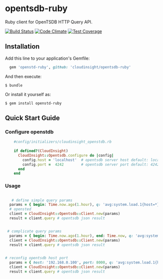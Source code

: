 # opentsdb-ruby

Ruby client for OpenTSDB HTTP Query API.

[![Build Status](https://travis-ci.org/cloudinsight/opentsdb-ruby.png)](https://travis-ci.org/cloudinsight/opentsdb-ruby) [![Code Climate](https://codeclimate.com/github/cloudinsight/opentsdb-ruby/badges/gpa.svg)](https://codeclimate.com/github/cloudinsight/opentsdb-ruby) [![Test Coverage](https://codeclimate.com/github/cloudinsight/opentsdb-ruby/badges/coverage.svg)](https://codeclimate.com/github/cloudinsight/opentsdb-ruby/coverage)

## Installation

Add this line to your application's Gemfile:

```ruby
  gem 'openstd-ruby', github: 'cloudinsight/opentsdb-ruby'
```

And then execute:

    $ bundle

Or install it yourself as:

    $ gem install openstd-ruby


## Quick Start Guide

### Configure openstdb

```ruby
    #config/initializers/cloudinsight_openstdb.rb
    
    if defined?(CloudInsight)
      CloudInsight::Opentsdb.configure do |config|
        config.host = 'localhost'  # opentsdb server host default: localhost
        config.port =  4242        # opentsdb server port default: 4242
      end 
    end

```

### Usage

```ruby

   # define simple query params
  params = { begin: Time.now.ago(1.hour), q: 'avg:system.load.1{host=*}' }
  # opensted
  client = CloudInsight::Opentsdb::Client.new(params)
  result = client.query # opentsdb json result


 # complicate query params
  params = { begin: Time.now.ago(1.hour), end: Time.now, q: 'avg:system.load.1{host=server1, host=server2, tagk=tagv}by{host}', interval: 360 }
  client = CloudInsight::Opentsdb::Client.new(params)
  result = client.query # opentsdb json result
  

# reconfig opentsdb host port
  params = { host: '192.168.0.100', port: 8000, q: 'avg:system.load.1{host=*}' }
  client = CloudInsight::Opentsdb::Client.new(params)
  result = client.query # opentsdb json result
```


